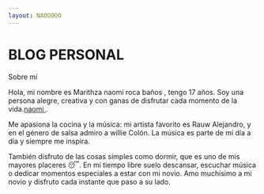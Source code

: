 ```yaml
---
layout: NAOOOOO
---
```

# BLOG PERSONAL 
 
  Sobre mí

Hola, mi nombre es Marithza naomi roca baños , tengo 17 años.
Soy una persona alegre, creativa y con ganas de disfrutar cada momento de la vida.[naomi ](https://www.instagram.com/_naomi.mrb/).

Me apasiona la cocina y la música: mi artista favorito es Rauw Alejandro, y en el género de salsa admiro a willie Colón. La música es parte de mi día a día y siempre me inspira.

También disfruto de las cosas simples como dormir, que es uno de mis mayores placeres 😴. En mi tiempo libre suelo descansar, escuchar música o dedicar momentos especiales a estar con mi novio. Amo muchísimo a mi novio y disfruto cada instante que paso a su lado.
